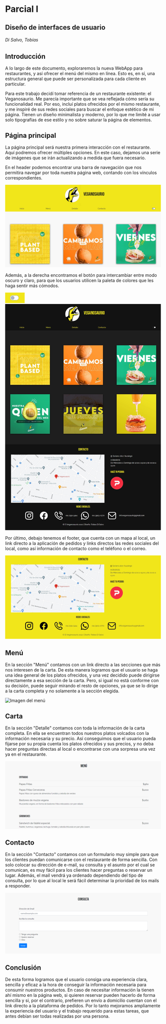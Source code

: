 # Parcial I
## Diseño de interfaces de usuario
###### Di Salvo, Tobías

## Introducción

A lo largo de este documento, exploraremos la nueva WebApp para restaurantes, y así ofrecer el menú del mismo en línea. Esto es, en sí, una estructura general que puede ser personalizada para cada cliente en particular.

Para este trabajo decidí tomar referencia de un restaurante existente: el Veganosaurio.
Me parecía importante que se vea reflejada cómo sería su funcionalidad real. Por eso, incluí platos ofrecidos por el mismo restaurante, y me inspiré de sus redes sociales para buscar el enfoque estético de mi página. Tienen un diseño minimalista y moderno, por lo que me limité a usar solo tipografías de ese estilo y no sobre saturar la página de elementos.

## Página principal

La página principal será nuestra primera interacción con el restaurante. Aquí podremos ofrecer múltiples opciones. En este caso, dejamos una serie de imágenes que se irán actualizando a medida que fuera necesario.

En el header podemos encontrar una barra de navegación que nos permitira navegar por toda nuestra página web, contando con los vínculos correspondientes.

![Imagen del index](imagenes/imagenes_readme/imagen-index.jpg)

Además, a la derecha encontramos el botón para intercambiar entre modo oscuro y claro, para que los usuarios utilicen la paleta de colores que les haga sentir más cómodos.

![Imagen del botón para cambiar de modo](imagenes/imagenes_readme/imagen-boton-modo.png)
![Imagen del index modo oscuro](imagenes/imagenes_readme/imagen-modo-oscuro.jpg)

Por último, debajo tenemos el footer, que cuenta con un mapa al local, un link directo a la aplicación de pedidos y links directos las redes sociales del local, como así información de contacto como el teléfono o el correo.

![Imagen del footer](imagenes/imagenes_readme/imagen-footer.jpg)

## Menú

En la sección "Menú" contamos con un link directo a las secciones que más nos interesen de la carta. De esta manera logramos que el usuario se haga una idea general de los platos ofrecidos, y una vez decidido puede dirigirse directamente a esa sección de la carta. Pero, si igual no está conforme con su decisión, puede seguir mirando el resto de opciones, ya que se lo dirige a la carta completa y no solamente a la sección elegida.

![Imagen del menú](imagenes/imagenes_readme/imagen-menu.jpg)

## Carta

En la sección "Detalle" contamos con toda la información de la carta completa. En ella se encuentran todos nuestros platos volcados con la información necesaria y su precio. Así conseguimos que el usuario pueda fijarse por su propia cuenta los platos ofrecidos y sus precios, y no deba hacer preguntas directas al local o encontrarse con una sorpresa una vez ya en el restaurante.

![Imagen de la carta](imagenes/imagenes_readme/imagen-carta.png)

## Contacto

En la sección "Contacto" contamos con un formulario muy simple para que los clientes puedan comunicarse con el restaurante de forma sencilla. Con solo colocar su dirección de e-mail, su consulta y el asunto por el cual se comunican, es muy fácil para los clientes hacer preguntas o reservar un lugar. Además, el mail vendrá ya ordenado dependiendo del tipo de consulta, por lo que al local le será fácil determinar la prioridad de los mails a responder.

![Imagen del formulario de contacto](imagenes/imagenes_readme/imagen-contacto.png)

## Conclusión

De esta forma logramos que el usuario consiga una experiencia clara, sencilla y eficaz a la hora de conseguir la información necesaria para consumir nuestros productos. En caso de necesitar información la tienen ahí mismo en la página web, si quieren reservar pueden hacerlo de forma sencilla y si, por el contrario, prefieren un envío a domicilio cuentan con el link directo a la plataforma de pedidos. Por lo tanto mejoramos ampliamente la experiencia del usuario y el trabajo requerido para estas tareas, que antes debían ser todas realizadas por una persona.
